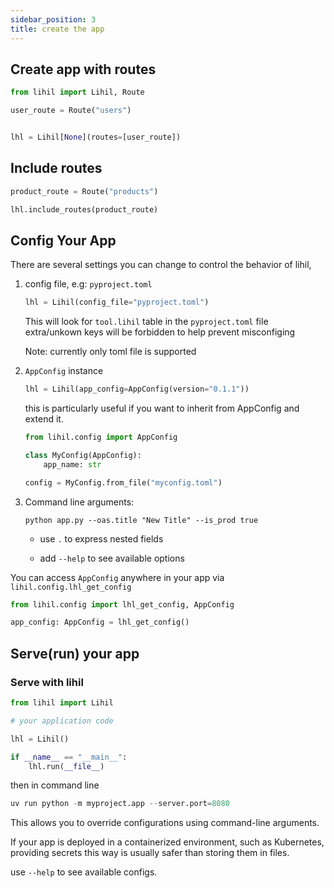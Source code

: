 ```yaml
---
sidebar_position: 3
title: create the app
---
```



## Create app with routes

```python title="app.py"
from lihil import Lihil, Route

user_route = Route("users")


lhl = Lihil[None](routes=[user_route])
```

## Include routes

```python
product_route = Route("products")

lhl.include_routes(product_route)
```

## Config Your App

There are several settings you can change to control the behavior of lihil,


1. config file, e.g: `pyproject.toml`

    ```python
    lhl = Lihil(config_file="pyproject.toml")
    ```

    This will look for `tool.lihil` table in the `pyproject.toml` file
    extra/unkown keys will be forbidden to help prevent misconfiging

    Note: currently only toml file is supported

2. `AppConfig` instance

    ```python
    lhl = Lihil(app_config=AppConfig(version="0.1.1"))
    ```

    this is particularly useful if you want to inherit from AppConfig and extend it.

    ```python
    from lihil.config import AppConfig

    class MyConfig(AppConfig):
        app_name: str

    config = MyConfig.from_file("myconfig.toml")
    ```

3. Command line arguments:

    ```example
    python app.py --oas.title "New Title" --is_prod true
    ```

    - use `.` to express nested fields

    - add `--help` to see available options

You can access `AppConfig` anywhere in your app via `lihil.config.lhl_get_config`

```python
from lihil.config import lhl_get_config, AppConfig

app_config: AppConfig = lhl_get_config()
```


## Serve(run) your app


### Serve with lihil

```python
from lihil import Lihil

# your application code

lhl = Lihil()

if __name__ == "__main__":
    lhl.run(__file__)
```

then in command line

```python
uv run python -m myproject.app --server.port=8080
```

This allows you to override configurations using command-line arguments.

If your app is deployed in a containerized environment, such as Kubernetes, providing secrets this way is usually safer than storing them in files.

use `--help` to see available configs.